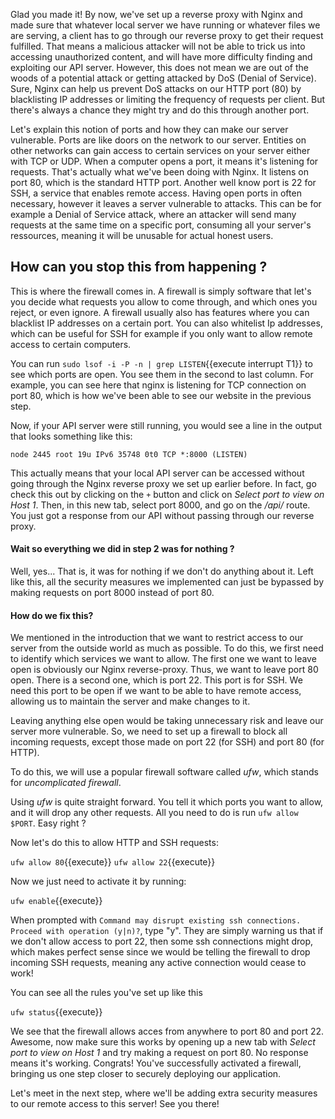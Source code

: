 Glad you made it! By now, we've set up a reverse proxy with Nginx and made sure that whatever local server we have running or whatever files we are serving, a client has to go through our reverse proxy to get their request fulfilled. That means a malicious attacker will not be able to trick us into accessing unauthorized content, and will have more difficulty finding and exploiting our API server. However, this does not mean we are out of the woods of a potential attack or getting attacked by DoS (Denial of Service). Sure, Nginx can help us prevent DoS attacks on our HTTP port (80) by blacklisting IP addresses or limiting the frequency of requests per client. But there's always a chance they might try and do this through another port.

Let's explain this notion of ports and how they can make our server vulnerable. Ports are like doors on the network to our server. Entities on other networks can gain access to certain services on your server either with TCP or UDP. When a computer opens a port, it means it's listening for requests. That's actually what we've been doing with Nginx. It listens on port 80, which is the standard HTTP port. Another well know port is 22 for SSH, a service that enables remote access. Having open ports in often necessary, however it leaves a server vulnerable to attacks. This can be for example a Denial of Service attack, where an attacker will send many requests at the same time on a specific port, consuming all your server's ressources, meaning it will be unusable for actual honest users.

## How can you stop this from happening ?

This is where the firewall comes in. A firewall is simply software that let's you decide what requests you allow to come through, and which ones you reject, or even ignore. A firewall usually also has features where you can blacklist IP addresses on a certain port. You can also whitelist Ip addresses, which can be useful for SSH for example if you only want to allow remote access to certain computers.

You can run `sudo lsof -i -P -n | grep LISTEN`{{execute interrupt T1}} to see which ports are open. You see them in the second to last column. For example, you can see here that nginx is listening for TCP connection on port 80, which is how we've been able to see our website in the previous step.

Now, if your API server were still running, you would see a line in the output that looks something like this:

`node 2445 root 19u IPv6 35748 0t0 TCP *:8000 (LISTEN)`

This actually means that your local API server can be accessed without going through the Nginx reverse proxy we set up earlier before. In fact, go check this out by clicking on the `+` button and click on _Select port to view on Host 1_. Then, in this new tab, select port 8000, and go on the _/api/_ route. You just got a response from our API without passing through our reverse proxy.

#### Wait so everything we did in step 2 was for nothing ?

Well, yes... That is, it was for nothing if we don't do anything about it. Left like this, all the security measures we implemented can just be bypassed by making requests on port 8000 instead of port 80.

#### How do we fix this?

We mentioned in the introduction that we want to restrict access to our server from the outside world as much as possible. To do this, we first need to identify which services we want to allow. The first one we want to leave open is obviously our Nginx reverse-proxy. Thus, we want to leave port 80 open. There is a second one, which is port 22. This port is for SSH. We need this port to be open if we want to be able to have remote access, allowing us to maintain the server and make changes to it.

Leaving anything else open would be taking unnecessary risk and leave our server more vulnerable. So, we need to set up a firewall to block all incoming requests, except those made on port 22 (for SSH) and port 80 (for HTTP).

To do this, we will use a popular firewall software called _ufw_, which stands for _uncomplicated firewall_.

Using _ufw_ is quite straight forward. You tell it which ports you want to allow, and it will drop any other requests. All you need to do is run `ufw allow $PORT`. Easy right ?

Now let's do this to allow HTTP and SSH requests:

`ufw allow 80`{{execute}}
`ufw allow 22`{{execute}}

Now we just need to activate it by running:

`ufw enable`{{execute}}

When prompted with `Command may disrupt existing ssh connections. Proceed with operation (y|n)?`, type "y". They are simply warning us that if we don't allow access to port 22, then some ssh connections might drop, which makes perfect sense since we would be telling the firewall to drop incoming SSH requests, meaning any active connection would cease to work!

You can see all the rules you've set up like this

`ufw status`{{execute}}

We see that the firewall allows acces from anywhere to port 80 and port 22. Awesome, now make sure this works by opening up a new tab with _Select port to view on Host 1_ and try making a request on port 80. No response means it's working. Congrats! You've successfully activated a firewall, bringing us one step closer to securely deploying our application.

Let's meet in the next step, where we'll be adding extra security measures to our remote access to this server! See you there!
